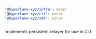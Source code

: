 ```yaml
---
'@hyperlane-xyz/infra': minor
'@hyperlane-xyz/cli': minor
'@hyperlane-xyz/sdk': minor
---
```


Implements persistent relayer for use in CLI
